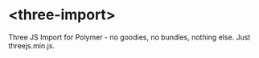 # \<three-import\>

Three JS Import for Polymer - no goodies, no bundles, nothing else. Just threejs.min.js.